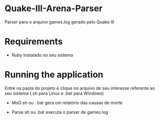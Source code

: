# Quake-III-Arena-Parser
Parser para o arquivo games.log gerado pelo Quake III

# Requirements
- Ruby instalado no seu sistema

# Running the application
Entre na pasta do projeto e clique no arquivo de seu interesse referente ao seu sistema (.sh para Linux e .bat para Windows)
- MoD.sh ou . bat gera um relatório das causas de morte

- Parse.sh ou .bat executa o parser de games.log
